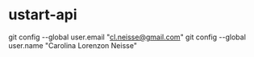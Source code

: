 # ustart-api


  git config --global user.email "cl.neisse@gmail.com"
  git config --global user.name "Carolina Lorenzon Neisse"